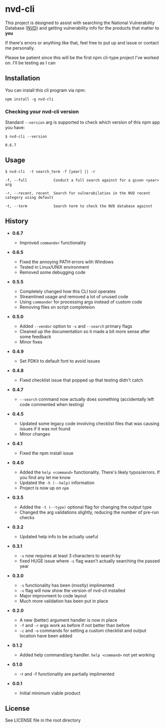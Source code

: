 # nvd-cli

This project is designed to assist with searching the National Vulnerability Database 
([NVD](https://nvd.nist.gov/)) and getting vulnerability info for the products that matter to **you**

If there's errors or anything like that, feel free to put up and issue or contact me personally.

Please be patient since this will be the first npm cli-type project I've worked on. I'll be testing as I can


## Installation

You can install this cli program via npm:
```
npm install -g nvd-cli
```

### Checking your nvd-cli version

Standard `--version` arg is supported to check which version of this npm app you have:
```
$ nvd-cli --version

0.6.7
```

## Usage

```
$ nvd-cli  -t search_term -f [year] || -r

-f, --full            Conduct a full search against for a given <year> arg

-r, --recent, recent  Search for vulnerabilaties in the NVD recent category using default 

-t, --term            Search term to check the NVD database against
```

## History

- **0.6.7**
    - Improved `commander` functionality


- **0.6.5**
    - Fixed the annoying PATH errors with Windows
    - Tested in Linux/UNIX environment
    - Removed some debugging code


- **0.5.5**
    - Completely changed how this CLI tool operates
    - Streamlined usage and removed a lot of unused code
    - Using `commander` for processing args instead of custom code
    - Removing files on script completeion


- **0.5.0**
    - Added `--vendor` option to `-s` and `--search` primary flags
    - Cleaned up the documentation so it made a bit more sense after some feedback
    - Minor fixes


- **0.4.9**
    - Set PDKit to default font to avoid issues


- **0.4.8**
    - Fixed checklist issue that popped up that testing didn't catch


- **0.4.7**
    - `--search` command now actually does something (accidentally left code commented when testing)


- **0.4.5**
    - Updated some legacy code involving checklist files that was causing issues if it was not found
    - Minor changes


- **0.4.1**
    - Fixed the npm install issue


- **0.4.0**
    - Added the `help <command>` functionality. There's likely typos/errors. If you find any let me know
    - Updated the `-h (--help)` information
    - Project is now up on `npm`


- **0.3.5**
    - Added the `-t (--type)` optional flag for changing the output type
    - Changed the arg validations slightly, reducing the number of pre-run checks


- **0.3.2**
    - Updated help info to be actually useful


- **0.3.1**
    - `-s` now requires at least 3 characters to search by
    - fixed HUGE issue where `-s` flag wasn't actually searching the passed year


- **0.3.0**
    - `-s` functionality has been (mostly) implimented
    - `-v` flag will now show the version of nvd-cli installed
    - Major improvment to code layout
    - Much more validation has been put in place


- **0.2.0**
    - A new (better) argument handler is now in place
    - `-f` and `-r` args work as before if not better than before
    - `-c` and `-o` commands for setting a custom checklist and output location have been added


- **0.1.2**
    - Added help command/arg handler.  `help <command>` not yet working


- **0.1.0**
    - -r and -f functionality are partially implimented


- **0.0.1**
    - Initial minimum viable product


## License

See LICENSE file in the root directory